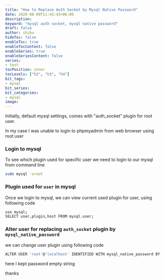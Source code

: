 ```yaml
---
title: "How to Replace Auth Socket by Mysql Native Password"
date: 2020-08-09T11:43:43+06:00
description:
keyword: "mysql auth socket, mysql native password"
draft: false
author: shibu
hideToc: false
enableToc: true
enableTocContent: false
enableSeries: true
enableSeriesContent: false
series:
- test
tocPosition: inner
tocLevels: ["h2", "h3", "h4"]
bit_tags:
- mysql
bit_series:
bit_categories:
- mysql
image:
---
```


Initially, default mysql settings, comes with "auth_socket" plugin for root user.

In my case I was unable to login to phpmyadmin from web browser using root user 


### Login to mysql 

To see which plugin used for specific user we need to login to our mysql from command line

~~~bash
sudo mysql -uroot
~~~

### Plugin used for `user` in mysql
Once we login to mysql, we can view current used plugin for user, using following code

~~~bash
use mysql;
SELECT user,plugin,host FROM mysql.user;
~~~

### Alter user for replacing `auth_socket` plugin by `mysql_native_password` 

we can change user plugin using following code       

~~~bash
ALTER USER 'root'@'localhost' IDENTIFIED WITH mysql_native_password BY '';
~~~

here I kept password empty string 


thanks









